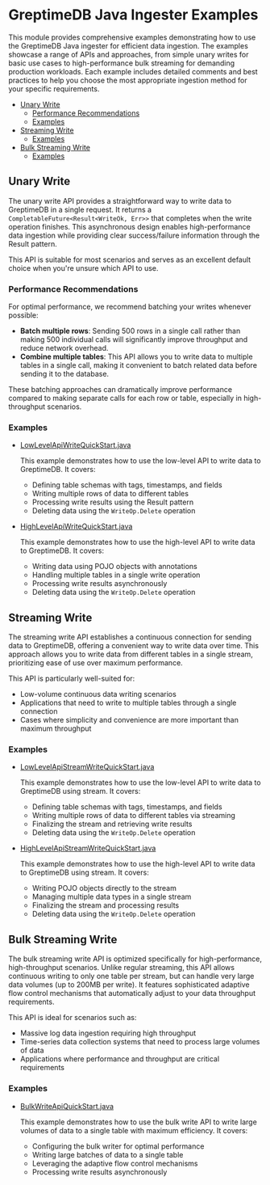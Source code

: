# GreptimeDB Java Ingester Examples

This module provides comprehensive examples demonstrating how to use the GreptimeDB Java ingester for efficient data ingestion. The examples showcase a range of APIs and approaches, from simple unary writes for basic use cases to high-performance bulk streaming for demanding production workloads. Each example includes detailed comments and best practices to help you choose the most appropriate ingestion method for your specific requirements.

- [Unary Write](#unary-write)
  - [Performance Recommendations](#performance-recommendations)
  - [Examples](#examples)
- [Streaming Write](#streaming-write)
  - [Examples](#examples-1)
- [Bulk Streaming Write](#bulk-streaming-write)
  - [Examples](#examples-2)

## Unary Write

The unary write API provides a straightforward way to write data to GreptimeDB in a single request. It returns a `CompletableFuture<Result<WriteOk, Err>>` that completes when the write operation finishes. This asynchronous design enables high-performance data ingestion while providing clear success/failure information through the Result pattern.

This API is suitable for most scenarios and serves as an excellent default choice when you're unsure which API to use.

### Performance Recommendations

For optimal performance, we recommend batching your writes whenever possible:

- **Batch multiple rows**: Sending 500 rows in a single call rather than making 500 individual calls will significantly improve throughput and reduce network overhead.
- **Combine multiple tables**: This API allows you to write data to multiple tables in a single call, making it convenient to batch related data before sending it to the database.

These batching approaches can dramatically improve performance compared to making separate calls for each row or table, especially in high-throughput scenarios.

### Examples

- [LowLevelApiWriteQuickStart.java](src/main/java/io/greptime/LowLevelApiWriteQuickStart.java)

  This example demonstrates how to use the low-level API to write data to GreptimeDB. It covers:
  * Defining table schemas with tags, timestamps, and fields
  * Writing multiple rows of data to different tables
  * Processing write results using the Result pattern
  * Deleting data using the `WriteOp.Delete` operation

- [HighLevelApiWriteQuickStart.java](src/main/java/io/greptime/HighLevelApiWriteQuickStart.java)

  This example demonstrates how to use the high-level API to write data to GreptimeDB. It covers:
  * Writing data using POJO objects with annotations
  * Handling multiple tables in a single write operation
  * Processing write results asynchronously
  * Deleting data using the `WriteOp.Delete` operation

## Streaming Write

The streaming write API establishes a continuous connection for sending data to GreptimeDB, offering a convenient way to write data over time. This approach allows you to write data from different tables in a single stream, prioritizing ease of use over maximum performance.

This API is particularly well-suited for:
- Low-volume continuous data writing scenarios
- Applications that need to write to multiple tables through a single connection
- Cases where simplicity and convenience are more important than maximum throughput

### Examples

- [LowLevelApiStreamWriteQuickStart.java](src/main/java/io/greptime/LowLevelApiStreamWriteQuickStart.java)

  This example demonstrates how to use the low-level API to write data to GreptimeDB using stream. It covers:
  * Defining table schemas with tags, timestamps, and fields
  * Writing multiple rows of data to different tables via streaming
  * Finalizing the stream and retrieving write results
  * Deleting data using the `WriteOp.Delete` operation

- [HighLevelApiStreamWriteQuickStart.java](src/main/java/io/greptime/HighLevelApiStreamWriteQuickStart.java)

  This example demonstrates how to use the high-level API to write data to GreptimeDB using stream. It covers:
  * Writing POJO objects directly to the stream
  * Managing multiple data types in a single stream
  * Finalizing the stream and processing results
  * Deleting data using the `WriteOp.Delete` operation

## Bulk Streaming Write

The bulk streaming write API is optimized specifically for high-performance, high-throughput scenarios. Unlike regular streaming, this API allows continuous writing to only one table per stream, but can handle very large data volumes (up to 200MB per write). It features sophisticated adaptive flow control mechanisms that automatically adjust to your data throughput requirements.

This API is ideal for scenarios such as:
- Massive log data ingestion requiring high throughput
- Time-series data collection systems that need to process large volumes of data
- Applications where performance and throughput are critical requirements

### Examples

- [BulkWriteApiQuickStart.java](src/main/java/io/greptime/BulkWriteApiQuickStart.java)

  This example demonstrates how to use the bulk write API to write large volumes of data to a single table with maximum efficiency. It covers:
  * Configuring the bulk writer for optimal performance
  * Writing large batches of data to a single table
  * Leveraging the adaptive flow control mechanisms
  * Processing write results asynchronously
